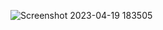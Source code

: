 ![Screenshot 2023-04-19 183505](https://user-images.githubusercontent.com/46851135/233094520-c735bd8a-782e-46f8-a141-8a9a37d5f6fa.png)
